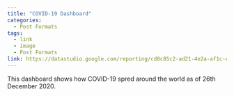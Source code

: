 ```yaml
---
title: "COVID-19 Dashboard"
categories:
  - Post Formats
tags:
  - link
  - image
  - Post Formats
link: https://datastudio.google.com/reporting/cd8c85c2-ad21-4e2a-af1c-e720150fea13/page/OrCuB?s=udiysD96TXE
---
```


This dashboard shows how COVID-19 spred around the world as of 26th December 2020.
